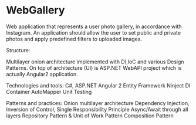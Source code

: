 # WebGallery

Web application that represents a user photo gallery, in accordance with Instagram.
An application should allow the user to set public and private photos and apply predefined filters to uploaded images.

Structure:

Multilayer onion architecture implemented with DI,IoC and various Design Patterns.
On top of architecture (UI) is ASP.NET WebAPI project which is actually Angular2 application.

Technologies and tools:
C#, ASP.NET
Angular 2
Entity Framework
Ninject DI Container
AutoMapper
Unit Testing

Patterns and practices:
Onion multilayer architecture
Dependency Injection, Inversion of Control, Single Responsibility Principle
Async/Await through all layers
Repository Pattern & Unit of Work Pattern
Composition Pattern

